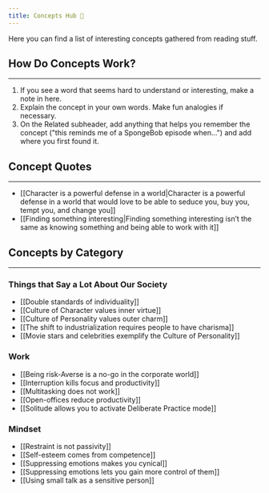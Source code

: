 ```yaml
---
title: Concepts Hub 🧠
---
```


Here you can find a list of interesting concepts gathered from reading stuff.

## How Do Concepts Work?
---
1.  If you see a word that seems hard to understand or interesting, make a note in here.
2.  Explain the concept in your own words. Make fun analogies if necessary.
3.  On the Related subheader, add anything that helps you remember the concept ("this reminds me of a SpongeBob episode when...") and add where you first found it.

## Concept Quotes
---
- [[Character is a powerful defense in a world|Character is a powerful defense in a world that would love to be able to seduce you, buy you, tempt you, and change you]]
- [[Finding something interesting|Finding something interesting isn’t the same as knowing something and being able to work with it]]


## Concepts by Category
---

### Things that Say a Lot About Our Society
- [[Double standards of individuality]]
- [[Culture of Character values inner virtue]]
- [[Culture of Personality values outer charm]]
- [[The shift to industrialization requires people to have charisma]]
- [[Movie stars and celebrities exemplify the Culture of Personality]]

### Work
- [[Being risk-Averse is a no-go in the corporate world]]
- [[Interruption kills focus and productivity]]
- [[Multitasking does not work]]
- [[Open-offices reduce productivity]]
- [[Solitude allows you to activate Deliberate Practice mode]]

### Mindset
- [[Restraint is not passivity]]
- [[Self-esteem comes from competence]]
- [[Suppressing emotions makes you cynical]]
- [[Suppressing emotions lets you gain more control of them]]
- [[Using small talk as a sensitive person]]